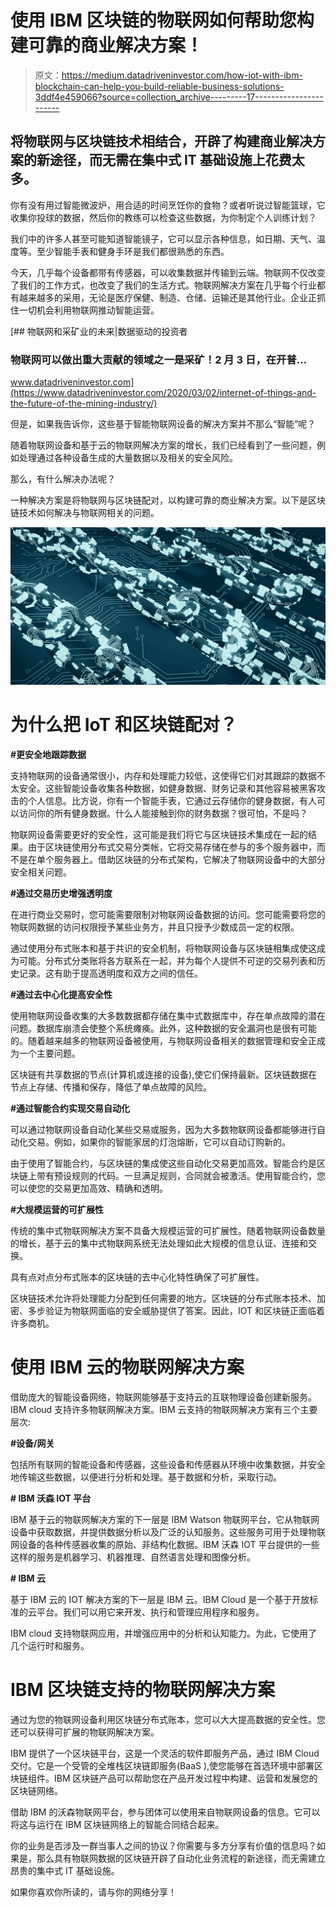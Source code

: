 # 使用 IBM 区块链的物联网如何帮助您构建可靠的商业解决方案！

> 原文：<https://medium.datadriveninvestor.com/how-iot-with-ibm-blockchain-can-help-you-build-reliable-business-solutions-3ddf4e459066?source=collection_archive---------17----------------------->

## 将物联网与区块链技术相结合，开辟了构建商业解决方案的新途径，而无需在集中式 IT 基础设施上花费太多。

你有没有用过智能微波炉，用合适的时间烹饪你的食物？或者听说过智能篮球，它收集你投球的数据，然后你的教练可以检查这些数据，为你制定个人训练计划？

我们中的许多人甚至可能知道智能镜子，它可以显示各种信息，如日期、天气、温度等。至少智能手表和健身手环是我们都很熟悉的东西。

今天，几乎每个设备都带有传感器，可以收集数据并传输到云端。物联网不仅改变了我们的工作方式，也改变了我们的生活方式。物联网解决方案在几乎每个行业都有越来越多的采用，无论是医疗保健、制造、仓储、运输还是其他行业。企业正抓住一切机会利用物联网推动智能运营。

[](https://www.datadriveninvestor.com/2020/03/02/internet-of-things-and-the-future-of-the-mining-industry/) [## 物联网和采矿业的未来|数据驱动的投资者

### 物联网可以做出重大贡献的领域之一是采矿！2 月 3 日，在开普…

www.datadriveninvestor.com](https://www.datadriveninvestor.com/2020/03/02/internet-of-things-and-the-future-of-the-mining-industry/) 

但是，如果我告诉你，这些基于智能物联网设备的解决方案并不那么“智能”呢？

随着物联网设备和基于云的物联网解决方案的增长，我们已经看到了一些问题，例如处理通过各种设备生成的大量数据以及相关的安全风险。

那么，有什么解决办法呢？

一种解决方案是将物联网与区块链配对，以构建可靠的商业解决方案。以下是区块链技术如何解决与物联网相关的问题。

![](img/d3d1b5f3075831d456090b0457aaaf17.png)

# 为什么把 IoT 和区块链配对？

**#更安全地跟踪数据**

支持物联网的设备通常很小，内存和处理能力较低，这使得它们对其跟踪的数据不太安全。这些智能设备收集各种数据，如健身数据、财务记录和其他容易被黑客攻击的个人信息。比方说，你有一个智能手表，它通过云存储你的健身数据，有人可以访问你的所有健身数据。什么人能接触到你的财务数据？很可怕，不是吗？

物联网设备需要更好的安全性，这可能是我们将它与区块链技术集成在一起的结果。由于区块链使用分布式交易分类帐，它将交易存储在参与的多个服务器中，而不是在单个服务器上。借助区块链的分布式架构，它解决了物联网设备中的大部分安全相关问题。

**#通过交易历史增强透明度**

在进行商业交易时，您可能需要限制对物联网设备数据的访问。您可能需要将您的物联网数据的访问权限授予某些业务方，并且只授予少数成员一定的权限。

通过使用分布式账本和基于共识的安全机制，将物联网设备与区块链相集成使这成为可能。分布式分类账将各方联系在一起，并为每个人提供不可逆的交易列表和历史记录。这有助于提高透明度和双方之间的信任。

**#通过去中心化提高安全性**

使用物联网设备收集的大多数数据都存储在集中式数据库中，存在单点故障的潜在问题。数据库崩溃会使整个系统瘫痪。此外，这种数据的安全漏洞也是很有可能的。随着越来越多的物联网设备被使用，与物联网设备相关的数据管理和安全正成为一个主要问题。

区块链有共享数据的节点(计算机或连接的设备),使它们保持最新。区块链数据在节点上存储、传播和保存，降低了单点故障的风险。

**#通过智能合约实现交易自动化**

可以通过物联网设备自动化某些交易或服务，因为大多数物联网设备都能够进行自动化交易。例如，如果你的智能家居的灯泡熔断，它可以自动订购新的。

由于使用了智能合约，与区块链的集成使这些自动化交易更加高效。智能合约是区块链上带有预设规则的代码。一旦满足规则，合同就会被激活。使用智能合约，您可以使您的交易更加高效、精确和透明。

**#大规模运营的可扩展性**

传统的集中式物联网解决方案不具备大规模运营的可扩展性。随着物联网设备数量的增长，基于云的集中式物联网系统无法处理如此大规模的信息认证、连接和交换。

具有点对点分布式账本的区块链的去中心化特性确保了可扩展性。

区块链技术允许将处理能力分配到任何需要的地方。区块链的分布式账本技术、加密、多步验证为物联网面临的安全威胁提供了答案。因此，IOT 和区块链正面临着许多商机。

# 使用 IBM 云的物联网解决方案

借助庞大的智能设备网络，物联网能够基于支持云的互联物理设备创建新服务。IBM cloud 支持许多物联网解决方案。IBM 云支持的物联网解决方案有三个主要层次:

**#设备/网关**

包括所有联网的智能设备和传感器，这些设备和传感器从环境中收集数据，并安全地传输这些数据，以便进行分析和处理。基于数据和分析，采取行动。

**# IBM 沃森 IOT 平台**

IBM 基于云的物联网解决方案的下一层是 IBM Watson 物联网平台，它从物联网设备中获取数据，并提供数据分析以及广泛的认知服务。这些服务可用于处理物联网设备的各种传感器收集的原始、非结构化数据。IBM 沃森 IOT 平台提供的一些这样的服务是机器学习、机器推理、自然语言处理和图像分析。

**# IBM 云**

基于 IBM 云的 IOT 解决方案的下一层是 IBM 云。IBM Cloud 是一个基于开放标准的云平台。我们可以用它来开发、执行和管理应用程序和服务。

IBM cloud 支持物联网应用，并增强应用中的分析和认知能力。为此，它使用了几个运行时和服务。

# **IBM 区块链支持的物联网解决方案**

通过为您的物联网设备利用区块链分布式账本，您可以大大提高数据的安全性。您还可以获得可扩展的物联网解决方案。

IBM 提供了一个区块链平台，这是一个灵活的软件即服务产品，通过 IBM Cloud 交付。它是一个受管的全堆栈区块链即服务(BaaS ),使您能够在首选环境中部署区块链组件。IBM 区块链产品可以帮助您在产品开发过程中构建、运营和发展您的区块链网络。

借助 IBM 的沃森物联网平台，参与团体可以使用来自物联网设备的信息。它可以将这与运行在 IBM 区块链网络上的智能合同结合起来。

你的业务是否涉及一群当事人之间的协议？你需要与多方分享有价值的信息吗？如果是，那么具有物联网数据的区块链开辟了自动化业务流程的新途径，而无需建立昂贵的集中式 IT 基础设施。

如果你喜欢你所读的，请与你的网络分享！